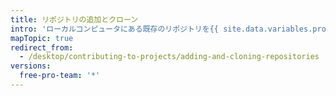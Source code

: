 ```yaml
---
title: リポジトリの追加とクローン
intro: 'ローカルコンピュータにある既存のリポジトリを{{ site.data.variables.product.prodname_desktop }}に追加したり、{{ site.data.variables.product.product_name }}のリポジトリをクローンしたりしてください。'
mapTopic: true
redirect_from:
  - /desktop/contributing-to-projects/adding-and-cloning-repositories
versions:
  free-pro-team: '*'
---
```


